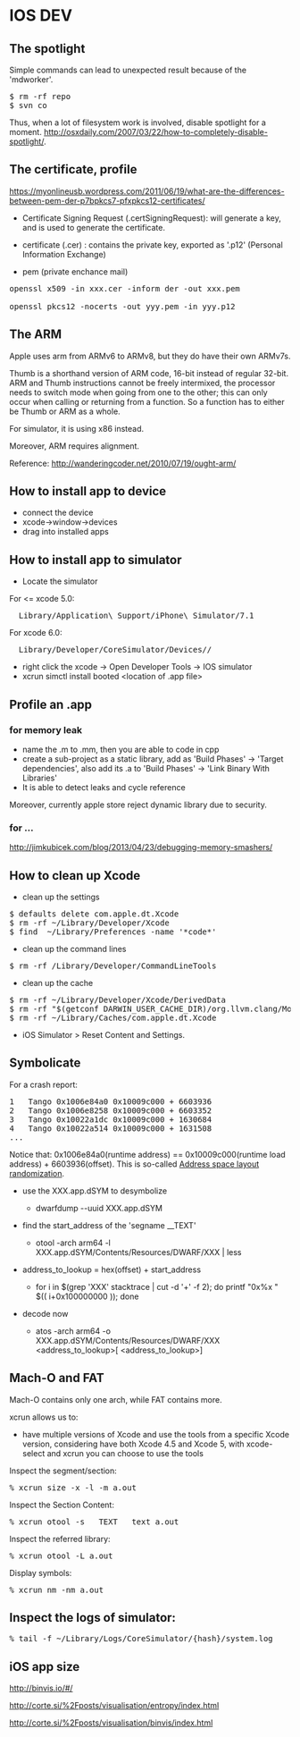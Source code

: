 # IOS DEV

## The spotlight

Simple commands can lead to unexpected result because of the 'mdworker'.

<pre>
$ rm -rf repo
$ svn co <repo-svn-path>
</pre>

Thus, when a lot of filesystem work is involved, disable spotlight for a moment. http://osxdaily.com/2007/03/22/how-to-completely-disable-spotlight/.

## The certificate, profile

https://myonlineusb.wordpress.com/2011/06/19/what-are-the-differences-between-pem-der-p7bpkcs7-pfxpkcs12-certificates/

- Certificate Signing Request (.certSigningRequest): will generate a key, and is used to generate the certificate. 

- certificate (.cer) : contains the private key, exported as '.p12' (Personal Information Exchange)

- pem (private enchance mail)

<pre>
openssl x509 -in xxx.cer -inform der -out xxx.pem

openssl pkcs12 -nocerts -out yyy.pem -in yyy.p12
</pre>

## The ARM

Apple uses arm from ARMv6 to ARMv8, but they do have their own ARMv7s.

Thumb is a shorthand version of ARM code, 16-bit instead of regular 32-bit. 
ARM and Thumb instructions cannot be freely intermixed, the processor needs to 
switch mode when going from one to the other; this can only occur when calling 
or returning from a function. So a function has to either be Thumb or ARM as a whole.

For simulator, it is using x86 instead.

Moreover, ARM requires alignment.

Reference: http://wanderingcoder.net/2010/07/19/ought-arm/

## How to install app to device

* connect the device
* xcode->window->devices 
* drag into installed apps

## How to install app to simulator

* Locate the simulator

For <= xcode 5.0: 

<pre>
  Library/Application\ Support/iPhone\ Simulator/7.1
</pre>

For xcode 6.0:

<pre>
  Library/Developer/CoreSimulator/Devices/<the simulator id>/
</pre>

* right click the xcode -> Open Developer Tools -> IOS simulator
* xcrun simctl install booted <location of .app file>


## Profile an .app 

### for memory leak

* name the .m to .mm, then you are able to code in cpp
* create a sub-project as a static library, add as 'Build Phases' -> 'Target dependencies',
  also add its .a to 'Build Phases' -> 'Link Binary With Libraries'
* It is able to detect leaks and cycle reference

Moreover, currently apple store reject dynamic library due to security.

### for ...

http://jimkubicek.com/blog/2013/04/23/debugging-memory-smashers/


## How to clean up Xcode

- clean up the settings

<pre>
$ defaults delete com.apple.dt.Xcode
$ rm -rf ~/Library/Developer/Xcode
$ find  ~/Library/Preferences -name '*code*'  
</pre>

- clean up the command lines

<pre>
$ rm -rf /Library/Developer/CommandLineTools
</pre>

- clean up the cache

<pre>
$ rm -rf ~/Library/Developer/Xcode/DerivedData
$ rm -rf "$(getconf DARWIN_USER_CACHE_DIR)/org.llvm.clang/ModuleCache"
$ rm -rf ~/Library/Caches/com.apple.dt.Xcode
</pre>

- iOS Simulator > Reset Content and Settings.

## Symbolicate

For a crash report:

<pre>
1   Tango 0x1006e84a0 0x10009c000 + 6603936
2   Tango 0x1006e8258 0x10009c000 + 6603352
3   Tango 0x10022a1dc 0x10009c000 + 1630684
4   Tango 0x10022a514 0x10009c000 + 1631508
...
</pre>

Notice that: 0x1006e84a0(runtime address) == 0x10009c000(runtime load address) + 6603936(offset). This is so-called [Address space layout randomization](https://en.wikipedia.org/wiki/Address_space_layout_randomization).

- use the XXX.app.dSYM to desymbolize

	- dwarfdump --uuid XXX.app.dSYM

- find the start_address of the 'segname __TEXT' 

	- otool -arch arm64 -l XXX.app.dSYM/Contents/Resources/DWARF/XXX | less

- address_to_lookup = hex(offset) + start_address

	- for i in $(grep 'XXX' stacktrace | cut -d '+' -f 2); do printf "0x%x " $(( i+0x100000000 )); done

- decode now
	
	- atos -arch arm64 -o XXX.app.dSYM/Contents/Resources/DWARF/XXX <address_to_lookup>[ <address_to_lookup>]

## Mach-O and FAT

Mach-O contains only one arch, while FAT contains more.

xcrun allows us to:

- have multiple versions of Xcode and use the tools from a specific Xcode version, considering have both Xcode 4.5 and Xcode 5, with xcode-select and xcrun you can choose to use the tools 

Inspect the segment/section:

<pre>
% xcrun size -x -l -m a.out
</pre>

Inspect the Section Content:

<pre>
% xcrun otool -s __TEXT __text a.out 
</pre>

Inspect the referred library:

<pre>
% xcrun otool -L a.out
</pre>

Display symbols:

<pre>
% xcrun nm -nm a.out 
</pre>


## Inspect the logs of simulator:

<pre>
% tail -f ~/Library/Logs/CoreSimulator/{hash}/system.log
</pre>


## iOS app size

http://binvis.io/#/

http://corte.si/%2Fposts/visualisation/entropy/index.html

http://corte.si/%2Fposts/visualisation/binvis/index.html